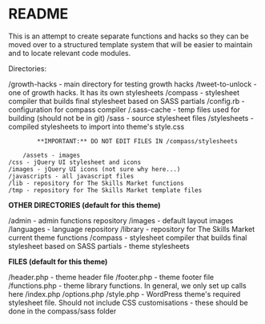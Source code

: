 README
======

This is an attempt to create separate functions and hacks so they 
can be moved over to a structured template system that will be 
easier to maintain and to locate relevant code modules.

Directories:

/growth-hacks - main directory for testing growth hacks
	/tweet-to-unlock - one of growth hacks. It has its own stylesheets
		/compass - stylesheet compiler that builds final stylesheet based on SASS partials
			/config.rb - configuration for compass compiler
			/.sass-cache - temp files used for building (should not be in git)
			/sass - source stylesheet files
			/stylesheets - compiled stylesheets to import into theme's style.css

			**IMPORTANT:** DO NOT EDIT FILES IN /compass/stylesheets

		/assets - images
	/css - jQuery UI stylesheet and icons
	/images - jQuery UI icons (not sure why here...)
	/javascripts - all javascript files
	/lib - repository for The Skills Market functions
	/tmp - repository for The Skills Market template files

**OTHER DIRECTORIES (default for this theme)**

/admin - admin functions repository
/images - default layout images
/languages - language repository
/library - repository for The Skills Market current theme functions
/compass - stylesheet compiler that builds final stylesheet based on SASS partials - theme stylesheets

**FILES (default for this theme)**

/header.php - theme header file
/footer.php - theme footer file
/functions.php - theme library functions. In general, we only set up calls here
/index.php
/options.php
/style.php - WordPress theme's required stylesheet file. Should not include CSS
			 customisations - these should be done in the compass/sass folder